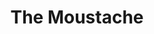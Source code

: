 ---
title: "The Moustache"
year: 2005
rating: 2
stars: "★★"
rewatched: false
permalink: "the-moustache"
watched_on: 2023-11-11
---